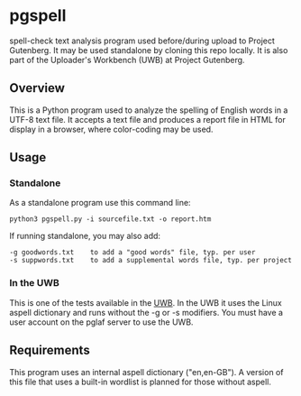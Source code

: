# pgspell
spell-check text analysis program used before/during upload to Project Gutenberg.
It may be used standalone by cloning this repo locally. It is also
part of the Uploader's Workbench (UWB) at Project Gutenberg.

## Overview

This is a Python program used to analyze the spelling of English words
in a UTF-8 text file. It accepts a text file and produces a report file
in HTML for display in a browser, where color-coding may be used.

## Usage

### Standalone

As a standalone program use this command line:

    python3 pgspell.py -i sourcefile.txt -o report.htm
    
If running standalone, you may also add:

    -g goodwords.txt    to add a "good words" file, typ. per user
    -s suppwords.txt    to add a supplemental words file, typ. per project

### In the UWB

This is one of the tests available in the
[UWB](https://uwb.pglaf.org).
In the UWB it uses the Linux aspell dictionary and
runs without the -g or -s modifiers.
You must have a user account on the pglaf server to use the UWB.

## Requirements

This program uses an internal aspell dictionary ("en,en-GB"). A version of this file
that uses a built-in wordlist is planned for those without aspell.

